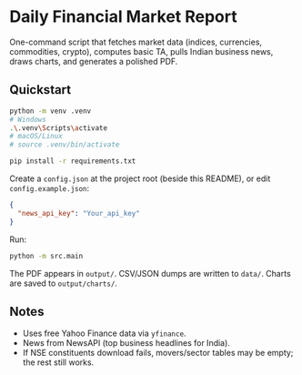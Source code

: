 
# Daily Financial Market Report

One-command script that fetches market data (indices, currencies, commodities, crypto), computes basic TA, pulls Indian business news, draws charts, and generates a polished PDF.

## Quickstart

```bash
python -m venv .venv
# Windows
.\.venv\Scripts\activate
# macOS/Linux
# source .venv/bin/activate

pip install -r requirements.txt
```

Create a `config.json` at the project root (beside this README), or edit `config.example.json`:

```json
{
  "news_api_key": "Your_api_key"
}
```

Run:

```bash
python -m src.main
```

The PDF appears in `output/`.
CSV/JSON dumps are written to `data/`.
Charts are saved to `output/charts/`.

## Notes

- Uses free Yahoo Finance data via `yfinance`.
- News from NewsAPI (top business headlines for India).
- If NSE constituents download fails, movers/sector tables may be empty; the rest still works.
